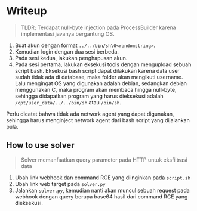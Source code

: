 # Writeup

> TLDR; Terdapat null-byte injection pada ProcessBuilder karena implementasi javanya bergantung OS.

1. Buat akun dengan format `../../bin/sh\0<randomstring>`.
2. Kemudian login dengan dua sesi berbeda.
3. Pada sesi kedua, lakukan penghapusan akun.
4. Pada sesi pertama, lakukan eksekusi tools dengan mengupload sebuah script bash.
    Eksekusi bash script dapat dilakukan karena data user sudah tidak ada di database, maka folder akan mengikuti username.
    Lalu mengingat OS yang digunakan adalah debian, sedangkan debian menggunakan C, maka program akan membaca hingga null-byte, sehingga didapatkan program yang harus dieksekusi adalah `/opt/user_data/../../bin/sh` atau `/bin/sh`.

Perlu dicatat bahwa tidak ada network agent yang dapat digunakan, sehingga harus menginject network agent dari bash script yang dijalankan pula.

## How to use solver
> Solver memanfaatkan query parameter pada HTTP untuk eksfiltrasi data

1. Ubah link webhook dan command RCE yang diinginkan pada `script.sh`
2. Ubah link web target pada `solver.py`
3. Jalankan `solver.py`, kemudian nanti akan muncul sebuah request pada webhook dengan query berupa base64 hasil dari command RCE yang dieksekusi.